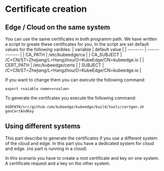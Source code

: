 # Certificate creation

## Edge / Cloud on the same system
You can use the same certificates in both programm path. We have written a script to greate these certificates for you.
In the script are set default values for the following varibles:
| variable | default value |
| -------- | ------------- |
| CA\_PATH | /etc/kubeedge/ca |
| CA\_SUBJECT | /C=CN/ST=Zhejiang/L=Hangzhou/O=KubeEdge/CN=kubeedge.io |
| CERT\_PATH | /etc/kubeedge/certs |
| SUBJECT | /C=CN/ST=Zhejiang/L=Hangzhou/O=KubeEdge/CN=kubeedge.io |

If you want to change them you can execute the following command:
```shell
export <vaiable name>=<value>
```

To generate the certifcates you execute the following command:
```shell
$GOPATH/src/github.com/kubeedge/kubeedge/build/tools/certgen.sh genCertAndKey
```

## Using different systems

This part describe to generate the certificates if you use a different system of the cloud and edge.
In this part you have a dedicated system for cloud and edge. (no part is running in a cloud)

In this scenario you have to create a root certificate and key on one system. A certificate request 
and a key on the other system. 
